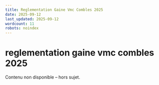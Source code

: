 ```yaml
---
title: Reglementation Gaine Vmc Combles 2025
date: 2025-09-12
last_updated: 2025-09-12
wordcount: 11
robots: noindex
---
```


# reglementation gaine vmc combles 2025

Contenu non disponible – hors sujet.